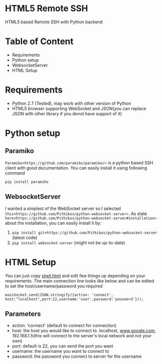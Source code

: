# HTML5 Remote SSH
HTML5 based Remote SSH with Python backend

# Table of Content
  * Requirements
  * Python setup
  * WebsocketServer
  * HTML Setup

# Requirements
  - Python 2.7 (Tested), may work with other version of Python
  - HTML5 browser supporting WebSocket and JSON(you can replace JSON with other library if you donot have support of it)

# Python setup
## Paramiko
`Paramiko<https://github.com/paramiko/paramiko/>` is a python based SSH client with good documentation. You can easily install it using following command
```
pip install paramiko
```

## WebsocketServer
I wanted a simplest of the WebSocket server so I selected `this<https://github.com/Pithikos/python-websocket-server>`. As state `here<https://github.com/Pithikos/python-websocket-server#installation>` about the installation, you can easily install it by:
  1. `pip install git+https://github.com/Pithikos/python-websocket-server` (latest code)
  2. `pip install websocket-server` (might not be up-to-date)

# HTML Setup
You can just copy [shell.html](html/shell.html) and edit few things up depending on your requirements. The main connection line looks like below and can be edited to set the host/username/password you required
```
mainSocket.send(JSON.stringify({action: 'connect', host:"localhost",port:22,username:'user',password:'password'}));
```
## Parameters
  - action:		'connect' (default to connect for connection)
  - host:		the host you would like to connect to. localhost, www.google.com, 192.168.1.5(this will connect to the server's local network and not your own)
  - port:		default is 22, you can send the port you want
  - username:	the username you want to connect to
  - password:	the password you connect to server for the username
